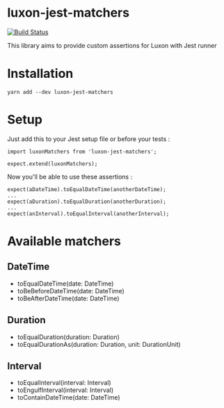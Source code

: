 # luxon-jest-matchers

[![Build Status](https://travis-ci.org/abalhier/luxon-jest-matchers.svg?branch=master)](https://travis-ci.org/abalhier/luxon-jest-matchers)

This library aims to provide custom assertions for Luxon with Jest runner

# Installation

```
yarn add --dev luxon-jest-matchers
```

# Setup

Just add this to your Jest setup file or before your tests :

```
import luxonMatchers from 'luxon-jest-matchers';

expect.extend(luxonMatchers);
```

Now you'll be able to use these assertions :

```
expect(aDateTime).toEqualDateTime(anotherDateTime);
...
expect(aDuration).toEqualDuration(anotherDuration);
...
expect(anInterval).toEqualInterval(anotherInterval);
```

# Available matchers

## DateTime

- toEqualDateTime(date: DateTime)
- toBeBeforeDateTime(date: DateTime)
- toBeAfterDateTime(date: DateTime)

## Duration

- toEqualDuration(duration: Duration)
- toEqualDurationAs(duration: Duration, unit: DurationUnit)

## Interval

- toEqualInterval(interval: Interval)
- toEngulfInterval(interval: Interval)
- toContainDateTime(date: DateTime)
